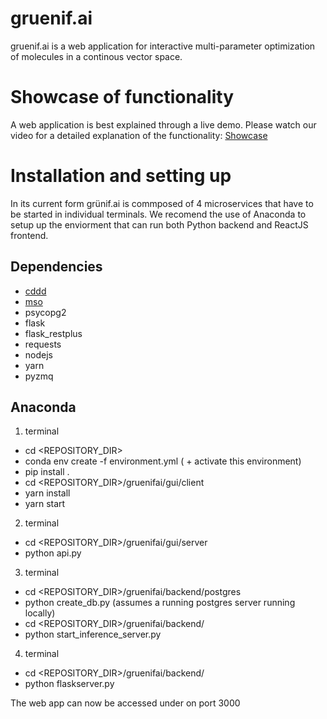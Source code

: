 # gruenif.ai
gruenif.ai is a web application for interactive multi-parameter optimization of molecules in a continous vector space.

# Showcase of functionality
A web application is best explained through a live demo. Please watch our video for a detailed explanation of the functionality:
[Showcase](https://www.youtube.com/watch?v=7KAgEb5twXg)

# Installation and setting up
In its current form grünif.ai is commposed of 4 microservices that have to be started in individual terminals. We recomend the use of Anaconda to setup up the enviorment that can run both Python backend and ReactJS frontend.
## Dependencies
* [cddd](https://github.com/jrwnter/cddd)
* [mso](https://github.com/jrwnter/mso)
* psycopg2
* flask
* flask_restplus
* requests
* nodejs
* yarn
* pyzmq
## Anaconda
1. terminal
* cd <REPOSITORY_DIR>
* conda env create -f environment.yml ( + activate this environment)
* pip install .
* cd <REPOSITORY_DIR>/gruenifai/gui/client
* yarn install
* yarn start
2. terminal
* cd <REPOSITORY_DIR>/gruenifai/gui/server
* python api.py
3. terminal
* cd <REPOSITORY_DIR>/gruenifai/backend/postgres
* python create_db.py (assumes a running postgres server running locally)
* cd <REPOSITORY_DIR>/gruenifai/backend/
* python start_inference_server.py
4. terminal
* cd <REPOSITORY_DIR>/gruenifai/backend/
* python flaskserver.py

The web app can now be accessed under on port 3000
